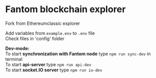 Fantom blockchain explorer
=====================

Fork from Ethereumclassic explorer

Add variables from ```example.env``` to ```.env``` file   
Check files in 'config' folder   

**Dev-mode:**   
To start **synchronization with Fantom node** type ```npm run sync-dev``` in terminal   
To start **api-server** type ```npm run api-dev```   
To start **socket.IO server** type ```npm run io-dev```     
